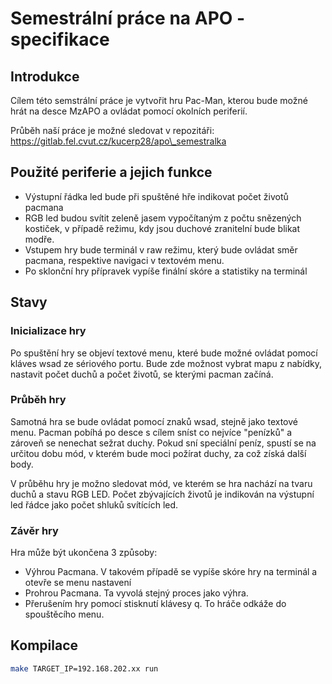 # Semestrální práce na APO - specifikace

## Introdukce
Cílem této semstrální práce je vytvořit hru Pac-Man, kterou bude možné hrát na desce MzAPO a ovládat pomocí okolních periferií.

Průběh naší práce je možné sledovat v repozitáři: https://gitlab.fel.cvut.cz/kucerp28/apo\_semestralka

## Použité periferie a jejich funkce

- Výstupní řádka led bude při spuštěné hře indikovat počet životů pacmana
- RGB led budou svítit zeleně jasem vypočítaným z počtu snězených kostiček, v případě režimu, kdy jsou duchové zranitelní bude blikat modře.
- Vstupem hry bude terminál v raw režimu,  který bude ovládat směr pacmana, respektive navigaci v textovém menu.
- Po sklonční hry přípravek vypíše finální skóre a statistiky na terminál
## Stavy

### Inicializace hry

Po spuštění hry se objeví textové menu, které bude možné ovládat pomocí kláves wsad ze sériového portu. Bude zde možnost vybrat mapu z nabídky, nastavit počet duchů a počet životů, se kterými pacman začíná.

### Průběh hry

Samotná hra se bude ovládat pomocí znaků wsad, stejně jako textové menu. Pacman pobíhá po desce s cílem sníst co nejvíce "penízků" a zároveň se nenechat sežrat duchy. Pokud sní speciální peníz, spustí se na určitou dobu mód, v kterém bude moci požírat duchy, za což získá další body.

V průběhu hry je možno sledovat mód, ve kterém se hra nachází na tvaru duchů a stavu RGB LED. Počet zbývajících životů je indikován na výstupní led řádce jako počet shluků svítících led.

### Závěr hry

Hra může být ukončena 3 způsoby:
- Výhrou Pacmana. V takovém případě se vypíše skóre hry na terminál a otevře se menu nastavení
- Prohrou Pacmana. Ta vyvolá stejný proces jako výhra.
- Přerušením hry pomocí stisknutí klávesy q. To hráče odkáže do spouštěcího menu.

## Kompilace
``` bash
make TARGET_IP=192.168.202.xx run
```
